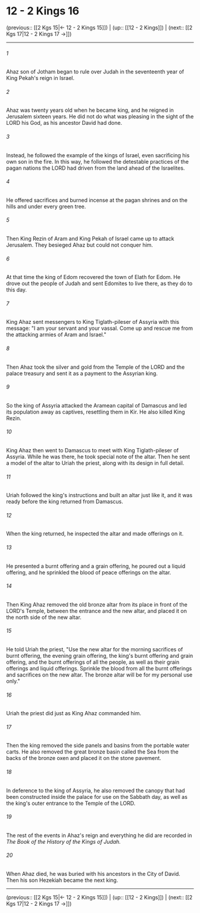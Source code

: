 # 12 - 2 Kings 16

(previous:: [[2 Kgs 15|← 12 - 2 Kings 15]]) | (up:: [[12 - 2 Kings]]) | (next:: [[2 Kgs 17|12 - 2 Kings 17 →]])

***


###### 1 
Ahaz son of Jotham began to rule over Judah in the seventeenth year of King Pekah's reign in Israel. 

###### 2 
Ahaz was twenty years old when he became king, and he reigned in Jerusalem sixteen years. He did not do what was pleasing in the sight of the LORD his God, as his ancestor David had done. 

###### 3 
Instead, he followed the example of the kings of Israel, even sacrificing his own son in the fire. In this way, he followed the detestable practices of the pagan nations the LORD had driven from the land ahead of the Israelites. 

###### 4 
He offered sacrifices and burned incense at the pagan shrines and on the hills and under every green tree. 

###### 5 
Then King Rezin of Aram and King Pekah of Israel came up to attack Jerusalem. They besieged Ahaz but could not conquer him. 

###### 6 
At that time the king of Edom recovered the town of Elath for Edom. He drove out the people of Judah and sent Edomites to live there, as they do to this day. 

###### 7 
King Ahaz sent messengers to King Tiglath-pileser of Assyria with this message: "I am your servant and your vassal. Come up and rescue me from the attacking armies of Aram and Israel." 

###### 8 
Then Ahaz took the silver and gold from the Temple of the LORD and the palace treasury and sent it as a payment to the Assyrian king. 

###### 9 
So the king of Assyria attacked the Aramean capital of Damascus and led its population away as captives, resettling them in Kir. He also killed King Rezin. 

###### 10 
King Ahaz then went to Damascus to meet with King Tiglath-pileser of Assyria. While he was there, he took special note of the altar. Then he sent a model of the altar to Uriah the priest, along with its design in full detail. 

###### 11 
Uriah followed the king's instructions and built an altar just like it, and it was ready before the king returned from Damascus. 

###### 12 
When the king returned, he inspected the altar and made offerings on it. 

###### 13 
He presented a burnt offering and a grain offering, he poured out a liquid offering, and he sprinkled the blood of peace offerings on the altar. 

###### 14 
Then King Ahaz removed the old bronze altar from its place in front of the LORD's Temple, between the entrance and the new altar, and placed it on the north side of the new altar. 

###### 15 
He told Uriah the priest, "Use the new altar for the morning sacrifices of burnt offering, the evening grain offering, the king's burnt offering and grain offering, and the burnt offerings of all the people, as well as their grain offerings and liquid offerings. Sprinkle the blood from all the burnt offerings and sacrifices on the new altar. The bronze altar will be for my personal use only." 

###### 16 
Uriah the priest did just as King Ahaz commanded him. 

###### 17 
Then the king removed the side panels and basins from the portable water carts. He also removed the great bronze basin called the Sea from the backs of the bronze oxen and placed it on the stone pavement. 

###### 18 
In deference to the king of Assyria, he also removed the canopy that had been constructed inside the palace for use on the Sabbath day, as well as the king's outer entrance to the Temple of the LORD. 

###### 19 
The rest of the events in Ahaz's reign and everything he did are recorded in _The Book of the History of the Kings of Judah._ 

###### 20 
When Ahaz died, he was buried with his ancestors in the City of David. Then his son Hezekiah became the next king.

***

(previous:: [[2 Kgs 15|← 12 - 2 Kings 15]]) | (up:: [[12 - 2 Kings]]) | (next:: [[2 Kgs 17|12 - 2 Kings 17 →]])
